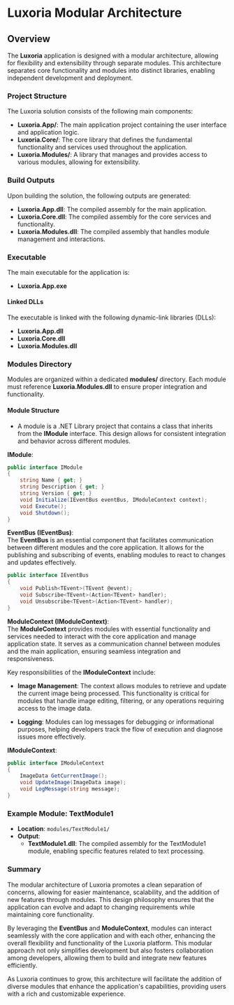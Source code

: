 # Luxoria Modular Architecture

## Overview

The **Luxoria** application is designed with a modular architecture, allowing for flexibility and extensibility through separate modules. This architecture separates core functionality and modules into distinct libraries, enabling independent development and deployment.

### Project Structure

The Luxoria solution consists of the following main components:

- **Luxoria.App/**: The main application project containing the user interface and application logic.
- **Luxoria.Core/**: The core library that defines the fundamental functionality and services used throughout the application.
- **Luxoria.Modules/**: A library that manages and provides access to various modules, allowing for extensibility.

### Build Outputs

Upon building the solution, the following outputs are generated:

- **Luxoria.App.dll**: The compiled assembly for the main application.
- **Luxoria.Core.dll**: The compiled assembly for the core services and functionality.
- **Luxoria.Modules.dll**: The compiled assembly that handles module management and interactions.

### Executable

The main executable for the application is:

- **Luxoria.App.exe**

#### Linked DLLs

The executable is linked with the following dynamic-link libraries (DLLs):

- **Luxoria.App.dll**
- **Luxoria.Core.dll**
- **Luxoria.Modules.dll**

### Modules Directory

Modules are organized within a dedicated **modules/** directory. Each module must reference **Luxoria.Modules.dll** to ensure proper integration and functionality. 

#### Module Structure

- A module is a .NET Library project that contains a class that inherits from the **IModule** interface. This design allows for consistent integration and behavior across different modules.

**IModule**:
```csharp
public interface IModule
{
    string Name { get; }
    string Description { get; }
    string Version { get; }
    void Initialize(IEventBus eventBus, IModuleContext context);
    void Execute();
    void Shutdown();
}
```

**EventBus (IEventBus)**:  
The **EventBus** is an essential component that facilitates communication between different modules and the core application. It allows for the publishing and subscribing of events, enabling modules to react to changes and updates effectively.
```csharp
public interface IEventBus
{
    void Publish<TEvent>(TEvent @event);
    void Subscribe<TEvent>(Action<TEvent> handler);
    void Unsubscribe<TEvent>(Action<TEvent> handler);
}
```

**ModuleContext (IModuleContext)**:  
The **ModuleContext** provides modules with essential functionality and services needed to interact with the core application and manage application state. It serves as a communication channel between modules and the main application, ensuring seamless integration and responsiveness.

Key responsibilities of the **IModuleContext** include:

- **Image Management**: The context allows modules to retrieve and update the current image being processed. This functionality is critical for modules that handle image editing, filtering, or any operations requiring access to the image data.

- **Logging**: Modules can log messages for debugging or informational purposes, helping developers track the flow of execution and diagnose issues more effectively.

**IModuleContext**:
```csharp
public interface IModuleContext
{
    ImageData GetCurrentImage();
    void UpdateImage(ImageData image);
    void LogMessage(string message);
}
```

### Example Module: TextModule1

- **Location**: `modules/TextModule1/`
- **Output**: 
  - **TextModule1.dll**: The compiled assembly for the TextModule1 module, enabling specific features related to text processing.

### Summary

The modular architecture of Luxoria promotes a clean separation of concerns, allowing for easier maintenance, scalability, and the addition of new features through modules. This design philosophy ensures that the application can evolve and adapt to changing requirements while maintaining core functionality. 

By leveraging the **EventBus** and **ModuleContext**, modules can interact seamlessly with the core application and with each other, enhancing the overall flexibility and functionality of the Luxoria platform. This modular approach not only simplifies development but also fosters collaboration among developers, allowing them to build and integrate new features efficiently. 

As Luxoria continues to grow, this architecture will facilitate the addition of diverse modules that enhance the application's capabilities, providing users with a rich and customizable experience.
